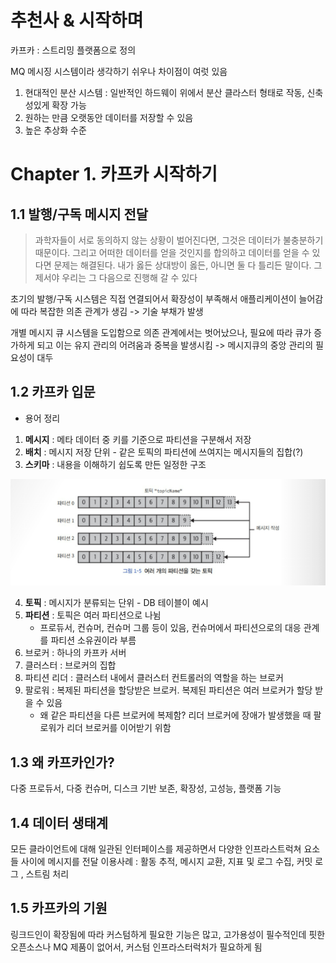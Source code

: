 # 추천사 & 시작하며
카프카 : 스트리밍 플랫폼으로 정의

MQ 메시징 시스템이라 생각하기 쉬우나 차이점이 여럿 있음
1. 현대적인 분산 시스템 : 일반적인 하드웨이 위에서 분산 클라스터 형태로 작동, 신축성있게 확장 가능
2. 원하는 만큼 오랫동안 데이터를 저장할 수 있음
3. 높은 추상화 수준

# Chapter 1. 카프카 시작하기
## 1.1 발행/구독 메시지 전달
> 과학자들이 서로 동의하지 않는 상황이 벌어진다면, 그것은 데이터가 불충분하기 때문이다. 그리고 어떠한 데이터를 얻을 것인지를 합의하고 데이터를 얻을 수 있다면 문제는 해결된다. 내가 옳든 상대방이 옳든, 아니면 둘 다 틀리든 말이다. 그제서야 우리는 그 다음으로 진행해 갈 수 있다

초기의 발행/구독 시스템은 직접 연결되어서 확장성이 부족해서 애플리케이션이 늘어감에 따라 복잡한 의존 관계가 생김
-> 기술 부채가 발생

개별 메시지 큐 시스템을 도입함으로 의존 관계에서는 벗어났으나, 필요에 따라 큐가 증가하게 되고 이는 유지 관리의 어려움과 중복을 발생시킴
-> 메시지큐의 중앙 관리의 필요성이 대두

## 1.2 카프카 입문
- 용어 정리
1. **메시지** : 메타 데이터 중 키를 기준으로 파티션을 구분해서 저장
2. **배치** : 메시지 저장 단위 - 같은 토픽의 파티션에 쓰여지는 메시지들의 집합(?)
3. **스키마** : 내용을 이해하기 쉽도록 만든 일정한 구조

![img_1.png](image/img_1.png)

4. **토픽** : 메시지가 분류되는 단위 - DB 테이블이 예시
5. **파티션** : 토픽은 여러 파티션으로 나뉨 
   - 프로듀서, 컨슈머, 컨슈머 그룹 등이 있음, 컨슈머에서 파티션으로의 대응 관계를 파티션 소유권이라 부름
6. 브로커 : 하나의 카프카 서버
7. 클러스터 : 브로커의 집합 
8. 파티션 리더 : 클러스터 내에서 클러스터 컨트롤러의 역할을 하는 브로커 
9. 팔로워 : 복제된 파티션을 할당받은 브로커. 복제된 파티션은 여러 브로커가 할당 받을 수 있음 
   - 왜 같은 파티션을 다른 브로커에 복제함? 리더 브로커에 장애가 발생했을 때 팔로워가 리더 브로커를 이어받기 위함

## 1.3 왜 카프카인가?
다중 프로듀서, 다중 컨슈머, 디스크 기반 보존, 확장성, 고성능, 플랫폼 기능

## 1.4 데이터 생태계
모든 클라이언트에 대해 일관된 인터페이스를 제공하면서 다양한 인프라스트럭쳐 요소들 사이에 메시지를 전달
이용사례 : 활동 추적, 메시지 교환, 지표 및 로그 수집, 커밋 로그 , 스트림 처리

## 1.5 카프카의 기원
링크드인이 확장됨에 따라 커스텀하게 필요한 기능은 많고, 고가용성이 필수적인데 핏한 오픈소스나 MQ 제품이 없어서, 커스텀 인프라스터럭처가 필요하게 됨
